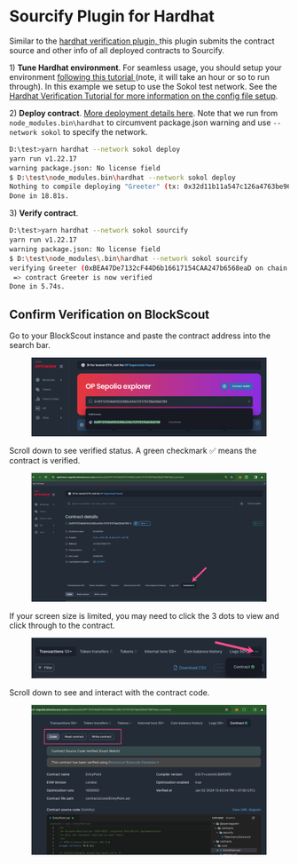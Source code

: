 # Sourcify Plugin for Hardhat

Similar to the  [hardhat verification plugin, ](hardhat-verification-plugin.md)this plugin submits the contract source and other info of all deployed contracts to Sourcify.

1\) **Tune Hardhat environment**. For seamless usage, you should setup your environment [following this tutorial ](https://github.com/wighawag/tutorial-hardhat-deploy)(note, it will take an hour or so to run through). In this example we setup to use the Sokol test network.  See the[ Hardhat Verification Tutorial for more information on the config file setup](hardhat-verification-plugin.md#config-file).

2\) **Deploy contract**. [More deployment details here](https://github.com/wighawag/tutorial-hardhat-deploy#7-deploying-to-a-live-network). Note that we run from `node_modules.bin\hardhat` to circumvent package.json warning and use `--network sokol` to specify the network.

```bash
D:\test>yarn hardhat --network sokol deploy
yarn run v1.22.17 
warning package.json: No license field 
$ D:\test\node_modules.bin\hardhat --network sokol deploy 
Nothing to compile deploying "Greeter" (tx: 0x32d11b11a547c126a4763be963f6acd0bb4f87ee7d7627e36f7d9009c57c6182)...: deployed at 0xBEA47De7132cF44D6b16617154CAA247b6568eaD with 528275 gas 
Done in 18.81s.
```

3\) **Verify contract**.&#x20;

```bash
D:\test>yarn hardhat --network sokol sourcify
yarn run v1.22.17
warning package.json: No license field
$ D:\test\node_modules\.bin\hardhat --network sokol sourcify
verifying Greeter (0xBEA47De7132cF44D6b16617154CAA247b6568eaD on chain 77) ...
 => contract Greeter is now verified
Done in 5.74s.
```

## Confirm Verification on BlockScout

Go to your BlockScout instance and paste the contract address into the search bar.

<figure><img src="../../.gitbook/assets/paste-contract-address-1.png" alt=""><figcaption></figcaption></figure>

Scroll down to see verified status. A green checkmark ✅ means the contract is verified.

<figure><img src="../../.gitbook/assets/verify-contract-2.png" alt=""><figcaption></figcaption></figure>

If your screen size is limited, you may need to click the 3 dots to view and click through to the contract.

<figure><img src="../../.gitbook/assets/verify-contract-3.png" alt=""><figcaption></figcaption></figure>

Scroll down to see and interact with the contract code.

<figure><img src="../../.gitbook/assets/verify-contracts-4.png" alt=""><figcaption></figcaption></figure>

